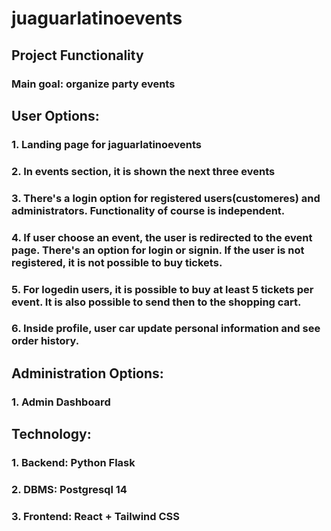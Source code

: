 # juaguarlatinoevents

## Project Functionality
### Main goal: organize party events

## User Options:
### 1. Landing page for jaguarlatinoevents
### 2. In events section, it is shown the next three events
### 3. There's a login option for registered users(customeres) and administrators. Functionality of course is independent.
### 4. If user choose an event, the user is redirected to the event page. There's an option for login or signin. If the user is not registered, it is not possible to buy tickets.
### 5. For logedin users, it is possible to buy at least 5 tickets per event. It is also possible to send then to the shopping cart.
### 6. Inside profile, user car update personal information and see order history.

## Administration Options:
### 1. Admin Dashboard

## Technology:
### 1. Backend: Python Flask
### 2. DBMS: Postgresql 14
### 3. Frontend: React + Tailwind CSS